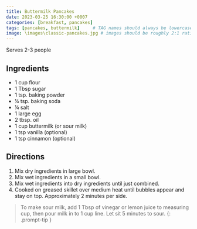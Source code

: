 ```yaml
---
title: Buttermilk Pancakes
date: 2023-03-25 16:30:00 +0007
categories: [breakfast, pancakes]
tags: [pancakes, buttermilk]     # TAG names should always be lowercase
image: \images\classic-pancakes.jpg # images should be roughly 2:1 ratio
---
```


Serves 2-3 people

## Ingredients
* 1 cup flour
* 1 Tbsp sugar
* 1 tsp. baking powder
* &frac14; tsp. baking soda
* &frac14; salt
* 1 large egg
* 2 tbsp. oil
* 1 cup buttermilk (or sour milk)
* 1 tsp vanilla (optional)
* 1 tsp cinnamon (optional)

## Directions

1. Mix dry ingredients in large bowl.
2. Mix wet ingredients in a small bowl.
3. Mix wet ingredients into dry ingredients until just combined.
4. Cooked on greased skillet over medium heat until bubbles appear and stay on top. Approximately 2 minutes per side.

> To make sour milk, add 1 Tbsp of vinegar or lemon juice to measuring cup, then pour milk in to 1 cup line. Let sit 5 minutes to sour.
{: .prompt-tip }
